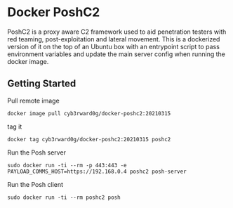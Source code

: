 # Docker PoshC2

PoshC2 is a proxy aware C2 framework used to aid penetration testers with red teaming, post-exploitation and lateral movement. This is a dockerized version of it on the top of an Ubuntu box with an entrypoint script to pass environment variables and update the main server config when running the docker image.

## Getting Started


Pull remote image

```
docker image pull cyb3rward0g/docker-poshc2:20210315
```

tag it

```
docker tag cyb3rward0g/docker-poshc2:20210315 poshc2
```

Run the Posh server

```
sudo docker run -ti --rm -p 443:443 -e PAYLOAD_COMMS_HOST=https://192.168.0.4 poshc2 posh-server
```

Run the Posh client

```
sudo docker run -ti --rm poshc2 posh
```